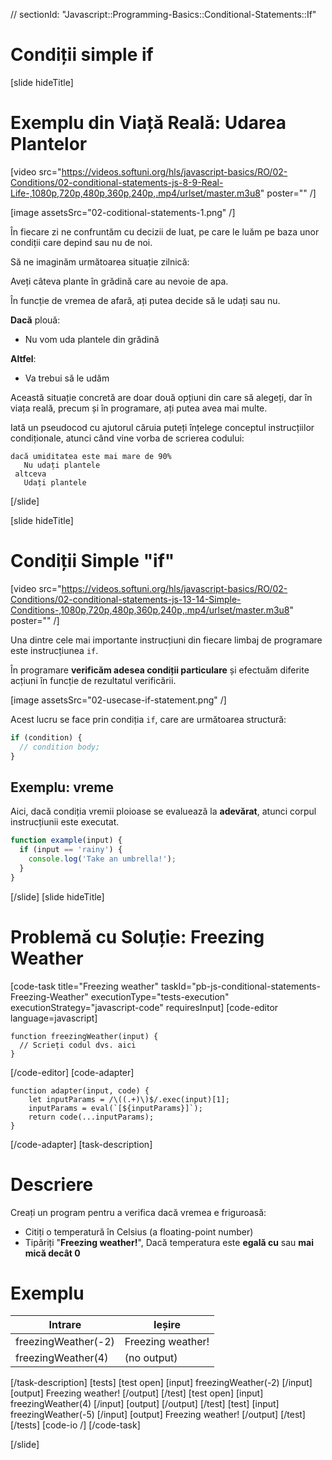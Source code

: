 // sectionId: "Javascript::Programming-Basics::Conditional-Statements::If"

# Condiții simple if
[slide hideTitle]
# Exemplu din Viață Reală: Udarea Plantelor 

[video src="https://videos.softuni.org/hls/javascript-basics/RO/02-Conditions/02-conditional-statements-js-8-9-Real-Life-,1080p,720p,480p,360p,240p,.mp4/urlset/master.m3u8" poster="" /]

[image assetsSrc="02-coditional-statements-1.png" /]

În fiecare zi ne confruntăm cu decizii de luat, pe care le luăm pe baza unor condiții care depind sau nu de noi.

Să ne imaginăm următoarea situație zilnică:

Aveți câteva plante în grădină care au nevoie de apa.

În funcție de vremea de afară, ați putea decide să le udați sau nu.

**Dacă** plouă:

* Nu vom uda plantele din grădină

**Altfel**:

* Va trebui să le udăm

Această situație concretă are doar două opțiuni din care să alegeți, dar în viața reală, precum și în programare, ați putea avea mai multe.

Iată un pseudocod cu ajutorul căruia puteți înțelege conceptul instrucțiilor condiționale, atunci când vine vorba de scrierea codului:

```
dacă umiditatea este mai mare de 90%
   Nu udați plantele
 altceva
   Udați plantele
```

[/slide]

[slide hideTitle]

# Condiții Simple "if"

[video src="https://videos.softuni.org/hls/javascript-basics/RO/02-Conditions/02-conditional-statements-js-13-14-Simple-Conditions-,1080p,720p,480p,360p,240p,.mp4/urlset/master.m3u8" poster="" /]

Una dintre cele mai importante instrucțiuni din fiecare limbaj de programare este instrucțiunea `if`.

În programare **verificăm adesea condiții particulare** și efectuăm diferite acțiuni în funcție de rezultatul verificării.

[image assetsSrc="02-usecase-if-statement.png" /]

Acest lucru se face prin condiția `if`, care are următoarea structură:

```js
if (condition) {
  // condition body;
}
```
## Exemplu: vreme

Aici, dacă condiția vremii ploioase se evaluează la **adevărat**, atunci corpul instrucțiunii este executat.
```js
function example(input) {                               
  if (input == 'rainy') {                                         
    console.log('Take an umbrella!');                  
  }
}
```
[/slide]
[slide hideTitle]

# Problemă cu Soluție: Freezing Weather

[code-task title="Freezing weather" taskId="pb-js-conditional-statements-Freezing-Weather" executionType="tests-execution" executionStrategy="javascript-code" requiresInput]
[code-editor language=javascript]
```
function freezingWeather(input) {
  // Scrieți codul dvs. aici
}
```
[/code-editor]
[code-adapter]
```
function adapter(input, code) {
    let inputParams = /\((.+)\)$/.exec(input)[1];
    inputParams = eval(`[${inputParams}]`);
    return code(...inputParams);
}
```
[/code-adapter]
[task-description]

# Descriere
Creați un program pentru a verifica dacă vremea e friguroasă:

* Citiți o temperatură în Celsius (a floating-point number)
* Tipăriți "**Freezing weather!**", Dacă temperatura este **egală cu** sau **mai mică decât 0**

# Exemplu

| **Intrare** | **Ieșire** |
| --- | --- |
| freezingWeather(-2) | Freezing weather! |
| freezingWeather(4) | (no output) |

[/task-description]
[tests]
[test open]
[input]
freezingWeather(-2)
[/input]
[output]
Freezing weather!
[/output]
[/test]
[test open]
[input]
freezingWeather(4)
[/input]
[output]
[/output]
[/test]
[test]
[input]
freezingWeather(-5)
[/input]
[output]
Freezing weather!
[/output]
[/test]
[/tests]
[code-io /]
[/code-task]

[/slide]
